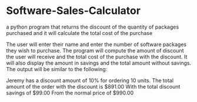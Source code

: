 # Software-Sales-Calculator
a python program that returns the discount of the quantity of packages purchased and it will calculate the total cost of the purchase

The user will enter their name and enter the number of software packages they wish to purchase. The program will compute the amount of discount the user will receive and the total cost of the purchase with the discount. It will also display the amount in savings and the total amount without savings. The output will be similar to the following:

Jeremy has a discount amount of 10% for ordering 10 units.
The total amount of the order with the discount is $891.00
With the total discount savings of $99.00
From the normal price of $990.00
